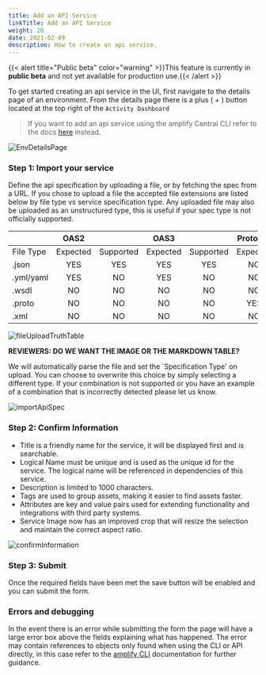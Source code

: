 ```yaml
---
title: Add an API Service
linkTitle: Add an API Service
weight: 20
date: 2021-02-09
description: How to create an api service.
---
```


{{< alert title="Public beta" color="warning" >}}This feature is currently in **public beta** and not yet available for production use.{{< /alert >}}

To get started creating an api service in the UI, first navigate to the details page of an environment. From the details page there is a plus ( + ) button located at the top right of the `Activity Dashboard`

> If you want to add an api service using the amplify Central CLI refer to the docs [here](/docs/central/cli_central/cli_apiservices) instead.

![EnvDetailsPage](/Images/central/add_api_service/envDetailsPage.png)

### Step 1: Import your service

Define the api specification by uploading a file, or by fetching the spec from a URL. If you chose to upload a file the accepted file extensions are listed below by file type vs service specification type. Any uploaded file may also be uploaded as an unstructured type, this is useful if your spec type is not officially supported.

|           |   OAS2   |           |   OAS3   |           | Protobuf |           |   WSDL   |           |
| --------- | :------: | :-------: | :------: | :-------: | :------: | :-------: | :------: | :-------: |
| File Type | Expected | Supported | Expected | Supported | Expected | Supported | Expected | Supported |
| .json     |   YES    |    YES    |   YES    |    YES    |    NO    |    NO     |    NO    |    NO     |
| .yml/yaml |   YES    |    NO     |   YES    |    NO     |    NO    |    NO     |    NO    |    NO     |
| .wsdl     |    NO    |    NO     |    NO    |    NO     |    NO    |    NO     |   YES    |    YES    |
| .proto    |    NO    |    NO     |    NO    |    NO     |   YES    |    YES    |    NO    |    NO     |
| .xml      |    NO    |    NO     |    NO    |    NO     |    NO    |    NO     |    NO    |    YES    |

![fileUploadTruthTable](/Images/central/add_api_service/fileUploadTruthTable.png)

**REVIEWERS: DO WE WANT THE IMAGE OR THE MARKDOWN TABLE?**

We will automatically parse the file and set the `Specification Type' on upload. You can choose to overwrite this choice by simply selecting a different type. If your combination is not supported or you have an example of a combination that is incorrectly detected please let us know.

![importApiSpec](/Images/central/add_api_service/importApiSpec.png)

### Step 2: Confirm Information

* Title is a friendly name for the service, it will be displayed first and is searchable.
* Logical Name must be unique and is used as the unique id for the service. The logical name will be referenced in dependencies of this service.
* Description is limited to 1000 characters.
* Tags are used to group assets, making it easier to find assets faster.
* Attributes are key and value pairs used for extending functionality and integrations with third party systems.
* Service Image now has an improved crop that will resize the selection and maintain the correct aspect ratio.

![confirmInformation](/Images/central/add_api_service/confirmInformation.png)

### Step 3: Submit

Once the required fields have been met the save button will be enabled and you can submit the form.

### Errors and debugging

In the event there is an error while submitting the form the page will have a large error box above the fields explaining what has happened. The error may contain references to objects only found when using the CLI or API directly, in this case refer to the [amplify CLI](/docs/central/cli_central/cli_apiservices) documentation for further guidance.
